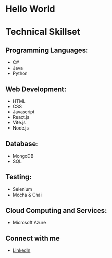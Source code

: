 # Hello World

# Technical Skillset
## Programming Languages:
- C#
- Java
- Python

## Web Development:
- HTML
- CSS
- Javascript
- React.js
- Vite.js
- Node.js

## Database:
- MongoDB
- SQL

## Testing:
- Selenium
- Mocha & Chai

## Cloud Computing and Services:
- Microsoft Azure

## Connect with me
- [LinkedIn](https://www.linkedin.com/in/sadik-islam-a76741230/)
